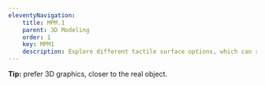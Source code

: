 ```yaml
---
eleventyNavigation:
    title: MPM.1
    parent: 3D Modeling
    order: 1
    key: MPM1
    description: Explore different tactile surface options, which can range from just relief to three-dimensional (3D) objects.
---
```

**Tip:** prefer 3D graphics, closer to the real object.
